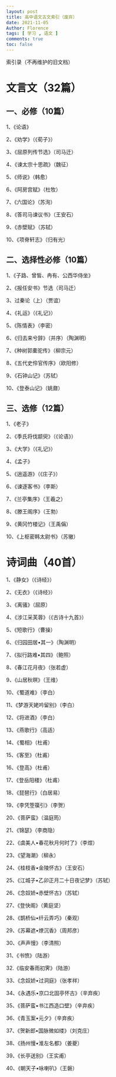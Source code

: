 ```yaml
---
layout: post
title: 高中语文古文索引（废弃）
date: 2021-11-05
Author: Florence
tags: [ 学习 , 语文 ]
comments: true
toc: false
---
```


索引录（不再维护的旧文档）

<!-- more -->

# 文言文（32篇）

## 一、必修（10篇）

1、《论语》

2、《劝学》（《荀子》）

3、《屈原列传节选》（司马迁）

4、《谏太宗十思疏》（魏征）

5、《师说》（韩愈）

6、《阿房宫赋》（杜牧）

7、《六国论》（苏洵）

8、《答司马谏议书》（王安石）

9、《赤壁赋》（苏轼）

10、《项脊轩志》（归有光）

## 二、选择性必修（10篇）

1、《子路、曾皙、冉有、公西华侍坐》

2、《报任安书》节选（司马迁）

3、过秦论（上）（贾谊）

4、《礼运》（《礼记》）

5、《陈情表》（李密）

6、《归去来兮辞》（并序）（陶渊明）

7、《种树郭橐驼传》（柳宗元）

8、《五代史伶官传序》（欧阳修）

9、《石钟山记》（苏轼）

10、《登泰山记》（姚鼐）

## 三、选修（12篇）

1、《老子》

2、《季氏将伐颛臾》（《论语》）

3、《大学》（《礼记》）

4、《孟子》

5、《逍遥游》（《庄子》）

6、《谏逐客书》（李斯）

7、《兰亭集序》（王羲之）

8、《滕王阁序》（王勃）

9、《黄冈竹楼记》（王禹偁）

10、《上枢密韩太尉书》（苏辙）



# 诗词曲（40首）

1、《静女》（《诗经》）

2、《无衣》（《诗经》）

3、《离骚》（屈原）

4、《涉江采芙蓉》（《古诗十九首》）

5、《短歌行》（曹操）

6、《归园田居•其一》（陶渊明）

7、《拟行路难•其四》（鲍照）

8、《春江花月夜》（张若虚）

9、《山居秋暝》（王维）

10、《蜀道难》（李白）

11、《梦游天姥吟留别》（李白）

12、《将进酒》（李白）

13、《燕歌行》（高适）

14、《蜀相》（杜甫）

15、《客至》（杜甫）

16、《登高》（杜甫）

17、《登岳阳楼》（杜甫）

18、《琵琶行》（白居易）

19、《李凭箜篌引》（李贺）

20、《菩萨蛮》（温庭筠）

21、《锦瑟》（李商隐）

22、《虞美人•春花秋月何时了》（李煜）

23、《望海潮》（柳永）

24、《桂枝香•金陵怀古》（王安石）

25、《江城子•乙卯正月二十日夜记梦》（苏轼）

26、《念奴娇•赤壁怀古》（苏轼）

27、《登快阁》（黄庭坚）

28、《鹊桥仙•纤云弄巧》（秦观）

29、《苏幕遮•燎沉香》（周邦彦）

30、《声声慢》（李清照）

31、《书愤》（陆游）

32.《临安春雨初霁》（陆游）

33、《念奴娇•过洞庭》（张孝祥）

34、《永遇乐•京口北固亭怀古》（辛弃疾）

35、《菩萨蛮•书江西造口壁》（辛弃疾）

36、《青玉案•元夕》（辛弃疾）

37、《贺新郎•国脉微如缕》（刘克庄）

38、《扬州慢•淮左名都》（姜夔）

39、《长亭送别》（王实甫）

40、《朝天子•咏喇叭》（王磐）
